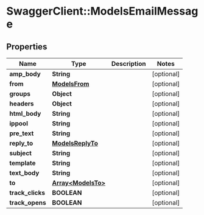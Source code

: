 # SwaggerClient::ModelsEmailMessage

## Properties
Name | Type | Description | Notes
------------ | ------------- | ------------- | -------------
**amp_body** | **String** |  | [optional] 
**from** | [**ModelsFrom**](ModelsFrom.md) |  | [optional] 
**groups** | **Object** |  | [optional] 
**headers** | **Object** |  | [optional] 
**html_body** | **String** |  | [optional] 
**ippool** | **String** |  | [optional] 
**pre_text** | **String** |  | [optional] 
**reply_to** | [**ModelsReplyTo**](ModelsReplyTo.md) |  | [optional] 
**subject** | **String** |  | [optional] 
**template** | **String** |  | [optional] 
**text_body** | **String** |  | [optional] 
**to** | [**Array&lt;ModelsTo&gt;**](ModelsTo.md) |  | [optional] 
**track_clicks** | **BOOLEAN** |  | [optional] 
**track_opens** | **BOOLEAN** |  | [optional] 



